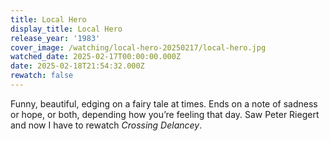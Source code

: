 ```yaml
---
title: Local Hero
display_title: Local Hero
release_year: '1983'
cover_image: /watching/local-hero-20250217/local-hero.jpg
watched_date: 2025-02-17T00:00:00.000Z
date: 2025-02-18T21:54:32.000Z
rewatch: false
---
```

Funny, beautiful, edging on a fairy tale at times. Ends on a note of sadness or hope, or both, depending how you’re feeling that day. Saw Peter Riegert and now I have to rewatch _Crossing Delancey_.
